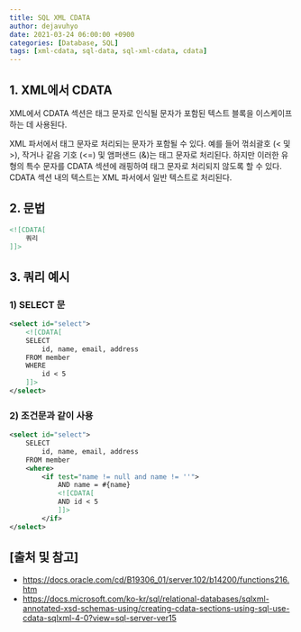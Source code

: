 ```yaml
---
title: SQL XML CDATA
author: dejavuhyo
date: 2021-03-24 06:00:00 +0900
categories: [Database, SQL]
tags: [xml-cdata, sql-data, sql-xml-cdata, cdata]
---
```


## 1. XML에서 CDATA
XML에서 CDATA 섹션은 태그 문자로 인식될 문자가 포함된 텍스트 블록을 이스케이프 하는 데 사용된다.

XML 파서에서 태그 문자로 처리되는 문자가 포함될 수 있다. 예를 들어 꺾쇠괄호 (< 및 >), 작거나 같음 기호 (<=) 및 앰퍼샌드 (&)는 태그 문자로 처리된다. 하지만 이러한 유형의 특수 문자를 CDATA 섹션에 래핑하여 태그 문자로 처리되지 않도록 할 수 있다. CDATA 섹션 내의 텍스트는 XML 파서에서 일반 텍스트로 처리된다.

## 2. 문법

```xml
<![CDATA[
    쿼리
]]>
```

## 3. 쿼리 예시

### 1) SELECT 문

```xml
<select id="select">
    <![CDATA[
    SELECT
        id, name, email, address
    FROM member
    WHERE
        id < 5
    ]]>
</select>
```

### 2) 조건문과 같이 사용

```xml
<select id="select">
    SELECT
        id, name, email, address
    FROM member
    <where>
        <if test="name != null and name != ''">
            AND name = #{name}
            <![CDATA[
            AND id < 5
            ]]>
        </if>
</select>
```

## [출처 및 참고]
* <https://docs.oracle.com/cd/B19306_01/server.102/b14200/functions216.htm>
* <https://docs.microsoft.com/ko-kr/sql/relational-databases/sqlxml-annotated-xsd-schemas-using/creating-cdata-sections-using-sql-use-cdata-sqlxml-4-0?view=sql-server-ver15>
